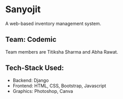 # Sanyojit
A web-based inventory management system.

## Team: Codemic
Team members are Titiksha Sharma and Abha Rawat.

## Tech-Stack Used:
* Backend: Django
* Frontend: HTML, CSS, Bootstrap, Javascript
* Graphics: Photoshop, Canva
